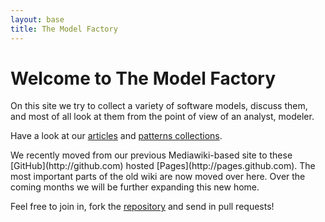 ```yaml
---
layout: base
title: The Model Factory
---
```


# Welcome to The Model Factory

On this site we try to collect a variety of software models, discuss them, and most of all look at them from the point of view of an analyst, modeler.

Have a look at our [articles](Article) and [patterns collections](Pattern).

<div class="notice" markdown="true">
  We recently moved from our previous Mediawiki-based site to these [GitHub](http://github.com) hosted [Pages](http://pages.github.com). The most important parts of the old wiki are now moved over here. Over the coming months we will be further expanding this new home.

  Feel free to join in, fork the [repository](http://github.com/christophevg/themodelfactory.org) and send in pull requests!
</div>